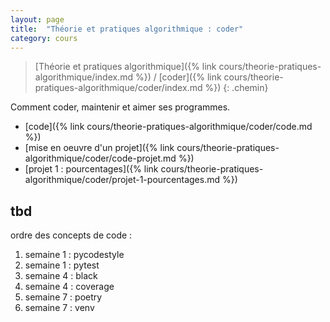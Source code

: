 ```yaml
---
layout: page
title:  "Théorie et pratiques algorithmique : coder"
category: cours
---
```


> [Théorie et pratiques algorithmique]({% link cours/theorie-pratiques-algorithmique/index.md %}) / [coder]({% link cours/theorie-pratiques-algorithmique/coder/index.md %})
{: .chemin}

Comment coder, maintenir et aimer ses programmes.

* [code]({% link cours/theorie-pratiques-algorithmique/coder/code.md %})
* [mise en oeuvre d'un projet]({% link cours/theorie-pratiques-algorithmique/coder/code-projet.md %})
* [projet 1 : pourcentages]({% link cours/theorie-pratiques-algorithmique/coder/projet-1-pourcentages.md %})

## tbd

ordre des concepts de code :

1. semaine 1 : pycodestyle
2. semaine 1 : pytest
3. semaine 4 : black
4. semaine 4 : coverage
5. semaine 7 : poetry
6. semaine 7 : venv